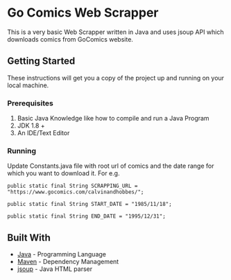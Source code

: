 #  Go Comics Web Scrapper

This is a very basic Web Scrapper written in Java and uses jsoup API which downloads comics from GoComics website.

## Getting Started

These instructions will get you a copy of the project up and running on your local machine. 

### Prerequisites

1. Basic Java Knowledge like how to compile and run a Java Program
2. JDK 1.8 +
2. An IDE/Text Editor

### Running

Update Constants.java file with root url of comics and the date range for which you want to download it.
For e.g.

```
public static final String SCRAPPING_URL = "https://www.gocomics.com/calvinandhobbes/";
```
```
public static final String START_DATE = "1985/11/18";
```
```
public static final String END_DATE = "1995/12/31";
```

## Built With

* [Java](https://www.java.com/en/) - Programming Language
* [Maven](https://maven.apache.org/) - Dependency Management
* [jsoup](https://jsoup.org/) - Java HTML parser


